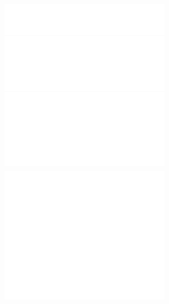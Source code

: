 <p align="left">
  <img src="/metrics.classic.svg" alt="Metrics Classic">
  <img src="/metrics.plugin.languages.details.svg" alt="Metrics Language Details">
  <img src="/metrics.plugin.isocalendar.halfyear.svg" alt="Metrics IsoCalendar Half Year">
</p>
<p align="center">
  <img src="/metrics.plugin.anilist.svg" alt="Metrics Anilist">
</p>

